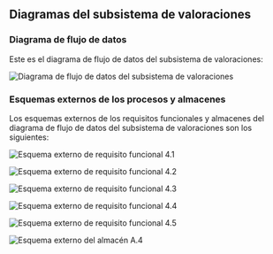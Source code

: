 ## Diagramas del subsistema de valoraciones

### Diagrama de flujo de datos

Este es el diagrama de flujo de datos del subsistema de valoraciones:

![Diagrama de flujo de datos del subsistema de valoraciones](Diagramas/Valoraciones.png) 

### Esquemas externos de los procesos y almacenes

Los esquemas externos de los requisitos funcionales y almacenes del
diagrama de flujo de datos del subsistema de valoraciones son los
siguientes:

![Esquema externo de requisito funcional 4.1](Diagramas/RF-4.1.png) 

![Esquema externo de requisito funcional 4.2](Diagramas/RF-4.2.png) 

![Esquema externo de requisito funcional 4.3](Diagramas/RF-4.3.png) 

![Esquema externo de requisito funcional 4.4](Diagramas/RF-4.4.png) 

![Esquema externo de requisito funcional 4.5](Diagramas/RF-4.5.png) 

![Esquema externo del almacén A.4](Diagramas/A.4.png) 



